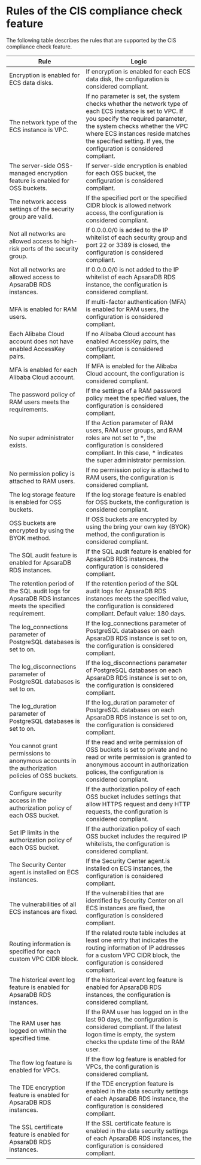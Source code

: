 # Rules of the CIS compliance check feature

The following table describes the rules that are supported by the CIS compliance check feature.

|Rule|Logic|
|----|-----|
|Encryption is enabled for ECS data disks.|If encryption is enabled for each ECS data disk, the configuration is considered compliant.|
|The network type of the ECS instance is VPC.|If no parameter is set, the system checks whether the network type of each ECS instance is set to VPC. If you specify the required parameter, the system checks whether the VPC where ECS instances reside matches the specified setting. If yes, the configuration is considered compliant.|
|The server-side OSS-managed encryption feature is enabled for OSS buckets.|If server-side encryption is enabled for each OSS bucket, the configuration is considered compliant.|
|The network access settings of the security group are valid.|If the specified port or the specified CIDR block is allowed network access, the configuration is considered compliant.|
|Not all networks are allowed access to high-risk ports of the security group.|If 0.0.0.0/0 is added to the IP whitelist of each security group and port 22 or 3389 is closed, the configuration is considered compliant.|
|Not all networks are allowed access to ApsaraDB RDS instances.|If 0.0.0.0/0 is not added to the IP whitelist of each ApsaraDB RDS instance, the configuration is considered compliant.|
|MFA is enabled for RAM users.|If multi-factor authentication \(MFA\) is enabled for RAM users, the configuration is considered compliant.|
|Each Alibaba Cloud account does not have enabled AccessKey pairs.|If no Alibaba Cloud account has enabled AccessKey pairs, the configuration is considered compliant.|
|MFA is enabled for each Alibaba Cloud account.|If MFA is enabled for the Alibaba Cloud account, the configuration is considered compliant.|
|The password policy of RAM users meets the requirements.|If the settings of a RAM password policy meet the specified values, the configuration is considered compliant.|
|No super administrator exists.|If the Action parameter of RAM users, RAM user groups, and RAM roles are not set to \*, the configuration is considered compliant. In this case, \* indicates the super administrator permission.|
|No permission policy is attached to RAM users.|If no permission policy is attached to RAM users, the configuration is considered compliant.|
|The log storage feature is enabled for OSS buckets.|If the log storage feature is enabled for OSS buckets, the configuration is considered compliant.|
|OSS buckets are encrypted by using the BYOK method.|If OSS buckets are encrypted by using the bring your own key \(BYOK\) method, the configuration is considered compliant.|
|The SQL audit feature is enabled for ApsaraDB RDS instances.|If the SQL audit feature is enabled for ApsaraDB RDS instances, the configuration is considered compliant.|
|The retention period of the SQL audit logs for ApsaraDB RDS instances meets the specified requirement.|If the retention period of the SQL audit logs for ApsaraDB RDS instances meets the specified value, the configuration is considered compliant. Default value: 180 days.|
|The log\_connections parameter of PostgreSQL databases is set to on.|If the log\_connections parameter of PostgreSQL databases on each ApsaraDB RDS instance is set to on, the configuration is considered compliant.|
|The log\_disconnections parameter of PostgreSQL databases is set to on.|If the log\_disconnections parameter of PostgreSQL databases on each ApsaraDB RDS instance is set to on, the configuration is considered compliant.|
|The log\_duration parameter of PostgreSQL databases is set to on.|If the log\_duration parameter of PostgreSQL databases on each ApsaraDB RDS instance is set to on, the configuration is considered compliant.|
|You cannot grant permissions to anonymous accounts in the authorization policies of OSS buckets.|If the read and write permission of OSS buckets is set to private and no read or write permission is granted to anonymous account in authorization polices, the configuration is considered compliant.|
|Configure security access in the authorization policy of each OSS bucket.|If the authorization policy of each OSS bucket includes settings that allow HTTPS request and deny HTTP requests, the configuration is considered compliant.|
|Set IP limits in the authorization policy of each OSS bucket.|If the authorization policy of each OSS bucket includes the required IP whitelists, the configuration is considered compliant.|
|The Security Center agent.is installed on ECS instances.|If the Security Center agent.is installed on ECS instances, the configuration is considered compliant.|
|The vulnerabilities of all ECS instances are fixed.|If the vulnerabilities that are identified by Security Center on all ECS instances are fixed, the configuration is considered compliant.|
|Routing information is specified for each custom VPC CIDR block.|If the related route table includes at least one entry that indicates the routing information of IP addresses for a custom VPC CIDR block, the configuration is considered compliant.|
|The historical event log feature is enabled for ApsaraDB RDS instances.|If the historical event log feature is enabled for ApsaraDB RDS instances, the configuration is considered compliant.|
|The RAM user has logged on within the specified time.|If the RAM user has logged on in the last 90 days, the configuration is considered compliant. If the latest logon time is empty, the system checks the update time of the RAM user.|
|The flow log feature is enabled for VPCs.|If the flow log feature is enabled for VPCs, the configuration is considered compliant.|
|The TDE encryption feature is enabled for ApsaraDB RDS instances.|If the TDE encryption feature is enabled in the data security settings of each ApsaraDB RDS instance, the configuration is considered compliant.|
|The SSL certificate feature is enabled for ApsaraDB RDS instances.|If the SSL certificate feature is enabled in the data security settings of each ApsaraDB RDS instances, the configuration is considered compliant.|

